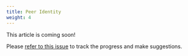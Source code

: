```yaml
---
title: Peer Identity
weight: 4
---
```


This article is coming soon!

Please [refer to this issue](https://github.com/libp2p/docs/issues/12) to track the progress and make suggestions.
